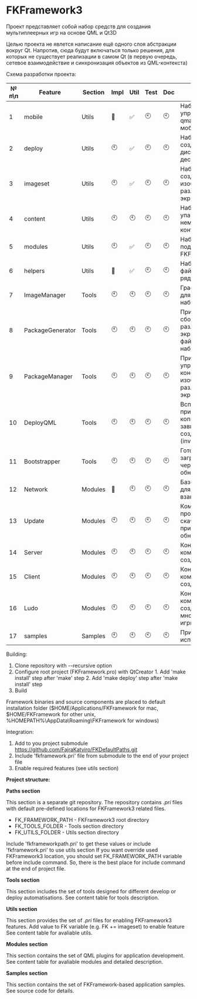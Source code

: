 ﻿# FKFramework3

Проект представляет собой набор средств для создания мультиплеерных игр на основе QML и Qt3D

Целью проекта не явлется написание ещё одного слоя абстракции вокруг Qt. Напротив, сюда будут включаться только решения, для которых не существует реализации в самом Qt (в первую очередь, сетевое взаимодействие и синхронизация объектов из QML-контекста)

Схема разработки проекта:

| № п\п |Feature|Section|Impl|Util|Test|Doc|Description|
|---|---|---|---|---|---|---|---|
|1|mobile|Utils|:arrows_counterclockwise:|:white_check_mark:|:clock10:|:clock10:|Набор средств для упрощения настройки qmake-проекта для мобильных платформ|
|2|deploy|Utils|:clock10:|:white_check_mark:|:clock10:|:clock10:|Набор средств для создания установочных дистрибутивов для десктопных платформ|
|3|imageset|Utils|:clock10:|:white_check_mark:|:clock10:|:clock10:|Набор средств для создания ресурсов изображений под различные разрешения экрана|
|4|content|Utils|:clock10:|:clock10:|:clock10:|:clock10:|Набор средств для упаковки немасштабируемого контента|
|5|modules|Utils|:clock10:|:white_check_mark:|:clock10:|:clock10:|Набор средств для подключения FKFramework-модулей|
|6|helpers|Utils|:arrows_counterclockwise:|:white_check_mark:|:clock10:|:clock10:|Набор заголовочных файлов, содержащих ряд полезных функций|
|7|ImageManager|Tools|:clock10:|:clock10:|:clock10:|:clock10:|Графический клиент для управления наборами изображений|
|8|PackageGenerator|Tools|:clock10:|:clock10:|:clock10:|:clock10:|Приложение для сборки ресурсов под различные разрешения экрана на основе файлов конфигурации набора изображений|
|9|PackageManager|Tools|:clock10:|:clock10:|:clock10:|:clock10:|Приложение для управления файлами конфигурации наборов изображений под различные разрешения экрана|
|10|DeployQML|Tools|:clock10:|:clock10:|:clock10:|:clock10:|Вспомогательное приложение для копирования QML-зависимостей при создании deb-пакета (invalid)|
|11|Bootstrapper|Tools|:clock10:|:clock10:|:clock10:|:clock10:|Готовый клиент для загрузки приложений через модуль обновления|
|12|Network|Modules|:arrows_counterclockwise:|:clock10:|:clock10:|:clock10:|Базовые компоненты для сетевого взаимодействия|
|13|Update|Modules|:clock10:|:clock10:|:clock10:|:clock10:|Компоненты для проверки наличия, скачивания и применения обновлений|
|14|Server|Modules|:clock10:|:clock10:|:clock10:|:clock10:|Конфигурация сетевых компонентов для создания сервера|
|15|Client|Modules|:clock10:|:clock10:|:clock10:|:clock10:|Конфигурация сетевых компонентов для создания клиента|
|16|Ludo|Modules|:clock10:|:clock10:|:clock10:|:clock10:|Конфигурация сетевых компонентов для создания многопользовательской игры|
|17|samples|Samples|:clock10:|:clock10:|:clock10:|:clock10:|Примеры использования модулей|


Building:

  1. Clone repository with --recursive option
  2. Configure root project (FKFramework.pro) with QtCreator
    1. Add 'make install' step after 'make' step
    2. Add 'make deploy' step after 'make install' step
  3. Build

Framework binaries and source components are placed to default installation folder ($HOME/Applications/FKFramework for mac, $HOME/FKFramework for other unix, %HOMEPATH%\AppData\Roaming\FKFramework for windows)


Integration:

  1. Add to you project submodule https://github.com/FajraKatviro/FKDefaultPaths.git
  2. Include 'fkframework.pri' file from submodule to the end of your project file
  3. Enable required features (see utils section)

**Project structure:**

**Paths section**

This section is a separate git repository. The repository contains *.pri* files with default pre-defined locations for FKFramework3 related files.
- FK_FRAMEWORK_PATH - FKFramework3 root directory
- FK_TOOLS_FOLDER - Tools section directory
- FK_UTILS_FOLDER - Utils section directory

Include 'fkframeworkpath.pri' to get these values or include 'fkframework.pri' to use utils section
If you want override used FKFramework3 location, you should set FK_FRAMEWORK_PATH variable before include command. So, there is the best place for include command at the end of project file.

**Tools section**

This section includes the set of tools designed for different develop or deploy automatisations.
See content table for tools description.

**Utils section**

This section provides the set of *.pri* files for enabling FKFramework3 features. 
Add value to FK variable (e.g. FK += imageset) to enable feature
See content table for avaliable utils.

**Modules section**

This section contains the set of QML plugins for application development.
See content table for avaliable modules and detailed description.

**Samples section**

This section contains the set of FKFramework-based application samples.
See source code for details.
